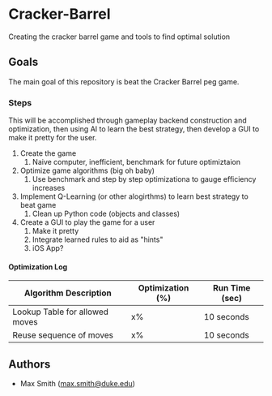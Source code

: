 # Cracker-Barrel
Creating the cracker barrel game and tools to find optimal solution

## Goals
The main goal of this repository is beat the Cracker Barrel peg game. 

### Steps
This will be accomplished through gameplay backend construction and optimization, then using AI to learn the best strategy, then develop a GUI to make it pretty for the user.

1. Create the game
    1. Naive computer, inefficient, benchmark for future optimiztaion
2. Optimize game algorithms (big oh baby)
    1. Use benchmark and step by step optimizationa to gauge efficiency increases
3. Implement Q-Learning (or other alogirthms) to learn best strategy to beat game
    1. Clean up Python code (objects and classes)
4. Create a GUI to play the game for a user
    1. Make it pretty
    2. Integrate learned rules to aid as "hints"
    3. iOS App?
  
#### Optimization Log
Algorithm Description          | Optimization (%) | Run Time (sec)
------------------------------ | -----------------| --------------
Lookup Table for allowed moves | x%               | 10 seconds
Reuse sequence of moves        | x%               | 10 seconds

## Authors
* Max Smith (max.smith@duke.edu)
